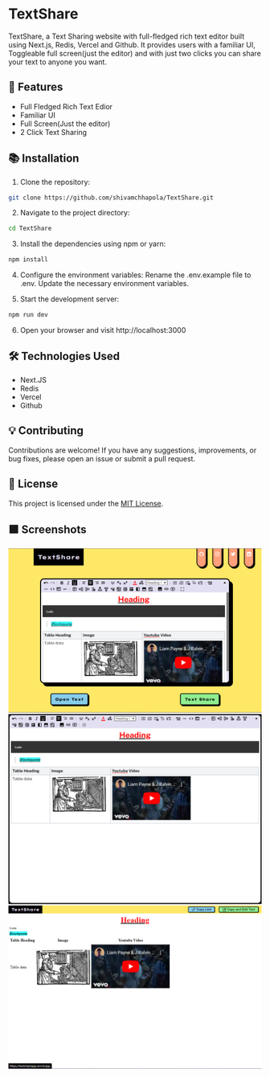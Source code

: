 # TextShare

TextShare, a Text Sharing website with full-fledged rich text editor built using Next.js, Redis, Vercel and Github. It provides users with a familiar UI, Toggleable full screen(just the editor) and with just two clicks you can share your text to anyone you want.

## 🚀 Features

- Full Fledged Rich Text Edior
- Familiar UI
- Full Screen(Just the editor)
- 2 Click Text Sharing

## 📚 Installation

1. Clone the repository:

```bash
git clone https://github.com/shivamchhapola/TextShare.git
```

2. Navigate to the project directory:

```bash
cd TextShare
```

3. Install the dependencies using npm or yarn:

```bash
npm install
```

4. Configure the environment variables:
   Rename the .env.example file to .env.
   Update the necessary environment variables.

5. Start the development server:

```bash
npm run dev
```

6. Open your browser and visit http://localhost:3000

## 🛠️ Technologies Used

- Next.JS
- Redis
- Vercel
- Github

## 💡 Contributing

Contributions are welcome! If you have any suggestions, improvements, or bug fixes, please open an issue or submit a pull request.

## 📝 License

This project is licensed under the [MIT License](LICENSE).

## ⬛ Screenshots

![Homepage](Screenshots/1.PNG)
![Fullscreen](Screenshots/2.png)
![Read Text](Screenshots/3.PNG)
